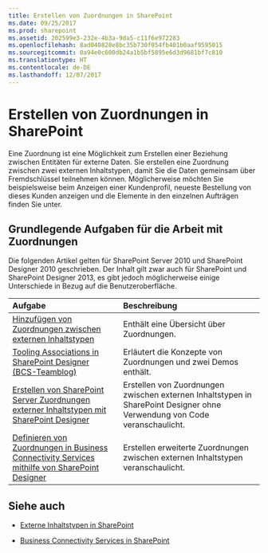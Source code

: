 ```yaml
---
title: Erstellen von Zuordnungen in SharePoint
ms.date: 09/25/2017
ms.prod: sharepoint
ms.assetid: 202599e3-232e-4b3a-9da5-c11f6e972283
ms.openlocfilehash: 8ad040828e8bc35b730f054fb401b0aaf9595015
ms.sourcegitcommit: 0a94e0c600db24a1b5bf5895e6d3d9681bf7c810
ms.translationtype: HT
ms.contentlocale: de-DE
ms.lasthandoff: 12/07/2017
---
```

# <a name="create-associations-in-sharepoint"></a>Erstellen von Zuordnungen in SharePoint

Eine Zuordnung ist eine Möglichkeit zum Erstellen einer Beziehung zwischen Entitäten für externe Daten. Sie erstellen eine Zuordnung zwischen zwei externen Inhaltstypen, damit Sie die Daten gemeinsam über Fremdschlüssel teilnehmen können. Möglicherweise möchten Sie beispielsweise beim Anzeigen einer Kundenprofil, neueste Bestellung von dieses Kunden anzeigen und die Elemente in den einzelnen Aufträgen finden Sie unter.
  
    
    


## <a name="basic-tasks-for-working-with-associations"></a>Grundlegende Aufgaben für die Arbeit mit Zuordnungen

Die folgenden Artikel gelten für SharePoint Server 2010 und SharePoint Designer 2010 geschrieben. Der Inhalt gilt zwar auch für SharePoint und SharePoint Designer 2013, es gibt jedoch möglicherweise einige Unterschiede in Bezug auf die Benutzeroberfläche.
  
    
    


|**Aufgabe**|**Beschreibung**|
|:-----|:-----|
| [Hinzufügen von Zuordnungen zwischen externen Inhaltstypen](http://msdn.microsoft.com/de-DE/library/ff394528.aspx) <br/> |Enthält eine Übersicht über Zuordnungen.  <br/> |
| [Tooling Associations in SharePoint Designer (BCS-Teamblog)](http://blogs.msdn.com/b/bcs/archive/2010/01/15/tooling-associations-in-sharepoint-designer-2010.aspx) <br/> |Erläutert die Konzepte von Zuordnungen und zwei Demos enthält.  <br/> |
| [Erstellen von SharePoint Server Zuordnungen externer Inhaltstypen mit SharePoint Designer](http://msdn.microsoft.com/de-DE/library/ff728816.aspx) <br/> |Erstellen von Zuordnungen zwischen externen Inhaltstypen in SharePoint Designer ohne Verwendung von Code veranschaulicht.  <br/> |
| [Definieren von Zuordnungen in Business Connectivity Services mithilfe von SharePoint Designer](http://msdn.microsoft.com/de-DE/library/gg607166.aspx) <br/> |Erstellen erweiterte Zuordnungen zwischen externen Inhaltstypen veranschaulicht.  <br/> |
   

## <a name="see-also"></a>Siehe auch


-  [Externe Inhaltstypen in SharePoint](external-content-types-in-sharepoint.md)
    
  
-  [Business Connectivity Services in SharePoint](business-connectivity-services-in-sharepoint.md)
    
  

